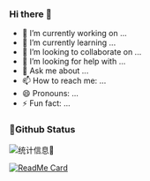 ### Hi there 👋

- 🔭 I’m currently working on ...
- 🌱 I’m currently learning ...
- 👯 I’m looking to collaborate on ...
- 🤔 I’m looking for help with ...
- 💬 Ask me about ...
- 📫 How to reach me: ...
- 😄 Pronouns: ...
- ⚡ Fun fact: ...

###  📌Github Status
![统计信息👻](https://github-readme-stats.vercel.app/api?username=Ysnsn&show_icons=true&title_color=fffffc&icon_color=FFFFFF&text_color=FFFFFF&bg_color=fa9191)

[![ReadMe Card](https://github-readme-stats.vercel.app/api/pin/?username=Ysnsn&repo=Ysnsn.github.io)](https://github.com/Ysnsn/Ysnsn.github.io)
